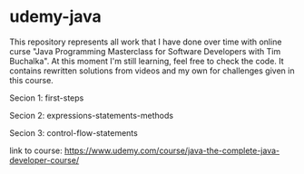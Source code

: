 # udemy-java

This repository represents all work that I have done over time with online curse "Java Programming Masterclass for Software Developers with Tim Buchalka".
At this moment I'm still learning, feel free to check the code.
It contains rewritten solutions from videos and my own for challenges given in this course.

Secion 1:
  first-steps
  
Secion 2:
  expressions-statements-methods
  
Secion 3:
  control-flow-statements

link to course: https://www.udemy.com/course/java-the-complete-java-developer-course/
